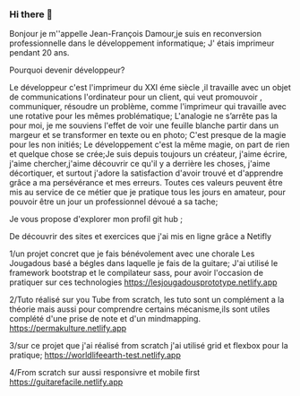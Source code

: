 ### Hi there 👋

Bonjour je m''appelle Jean-François Damour,je suis en reconversion professionnelle dans le développement informatique;
J' étais imprimeur pendant 20 ans.
 
 Pourquoi devenir développeur?

Le développeur c'est l'imprimeur du XXI éme siècle ,il travaille avec un objet de communications l'ordinateur pour un client, 
qui veut promouvoir , communiquer, résoudre un problème, comme l'imprimeur qui travaille avec une rotative pour les mêmes problématique;
L'analogie ne s’arrête pas la pour moi, je me souviens l'effet de voir une feuille blanche partir dans un margeur et se transformer en texte ou en photo;
C'est presque de la magie pour les non initiés;
Le développement c'est la même magie, on part de rien et quelque chose se crée;Je suis depuis toujours  un créateur, j'aime écrire, j'aime chercher,j'aime découvrir ce qu'il y a derrière les choses, j'aime décortiquer, et surtout j'adore la satisfaction d'avoir trouvé et d'apprendre  grâce a ma persévérance et mes erreurs.
Toutes ces valeurs peuvent être mis au service de ce métier que je pratique tous les jours en amateur, pour pouvoir être un jour un professionnel  dévoué a sa tache;


Je vous propose d'explorer mon profil git hub ;

De découvrir des sites et exercices que j'ai mis en ligne grâce a Netifly

1/un projet concret que je fais bénévolement avec une chorale  Les Jougadous basé a bégles dans laquelle je fais de la guitare;
J'ai utilisé le framework bootstrap et le compilateur sass, pour avoir l'occasion de pratiquer sur ces technologies
https://lesjougadousprototype.netlify.app

2/Tuto réalisé sur you Tube from scratch, les tuto sont un complément a la théorie mais aussi pour comprendre certains mécanisme,ils sont utiles  complété 
d'une prise de note et d'un mindmapping.
https://permakulture.netlify.app

3/sur ce projet que j'ai réalisé from scratch j'ai  utilisé grid et flexbox pour la pratique;
https://worldlifeearth-test.netlify.app

4/From scratch sur aussi responsivre et mobile first
https://guitarefacile.netlify.app













<!--
**Damour8333/Damour8333** is a ✨ _special_ ✨ repository because its `README.md` (this file) appears on your GitHub profile.

Here are some ideas to get you started:

- 🔭 I’m currently working on ...
- 🌱 I’m currently learning ...
- 👯 I’m looking to collaborate on ...
- 🤔 I’m looking for help with ...
- 💬 Ask me about ...
- 📫 How to reach me: ...
- 😄 Pronouns: ...
- ⚡ Fun fact: ...
-->

